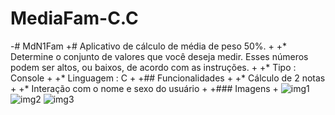 # MediaFam-C.C
-# MdN1Fam
+# Aplicativo de cálculo de média de peso 50%.
+
+* Determine o conjunto de valores que você deseja medir. Esses números podem ser altos, ou baixos, de acordo com as instruções.
+
+* Tipo : Console
+
+* Linguagem : C
+
+## Funcionalidades
+
+* Cálculo de 2 notas
+
+* Interação com o nome e sexo do usuário
+
+### Imagens
+
![img1](https://user-images.githubusercontent.com/28720601/29831212-c89c1906-8cba-11e7-89cc-8a367afb6971.png)
![img2](https://user-images.githubusercontent.com/28720601/29831210-c88f6a08-8cba-11e7-8869-4c9199341fc4.png)
![img3](https://user-images.githubusercontent.com/28720601/29831211-c893aa6e-8cba-11e7-9e78-60a30a8e2616.png)

